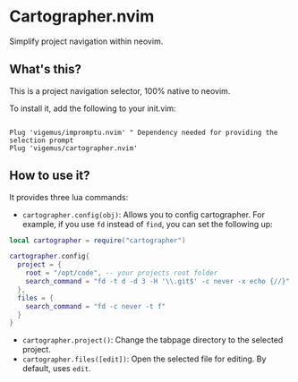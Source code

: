 # Cartographer.nvim

Simplify project navigation within neovim.

## What's this?

This is a project navigation selector, 100% native to neovim.

To install it, add the following to your init.vim:

```viml

Plug 'vigemus/impromptu.nvim' " Dependency needed for providing the selection prompt
Plug 'vigemus/cartographer.nvim'

```

## How to use it?

It provides three lua commands:

- `cartographer.config(obj)`: Allows you to config cartographer.
For example, if you use `fd` instead of `find`, you can set the following up:

```lua
local cartographer = require("cartographer")

cartographer.config{
  project = {
    root = "/opt/code", -- your projects root folder
    search_command = "fd -t d -d 3 -H '\\.git$' -c never -x echo {//}"
  },
  files = {
    search_command = "fd -c never -t f"
  }
}
```

- `cartographer.project()`: Change the tabpage directory to the selected project.
- `cartographer.files([edit])`: Open the selected file for editing. By default, uses `edit`.
